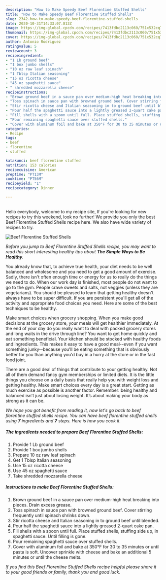 ```yaml
---
description: "How to Make Speedy Beef Florentine Stuffed Shells"
title: "How to Make Speedy Beef Florentine Stuffed Shells"
slug: 2342-how-to-make-speedy-beef-florentine-stuffed-shells
date: 2020-10-31T14:33:07.813Z
image: https://img-global.cpcdn.com/recipes/7413fdbc2113c060/751x532cq70/beef-florentine-stuffed-shells-recipe-main-photo.jpg
thumbnail: https://img-global.cpcdn.com/recipes/7413fdbc2113c060/751x532cq70/beef-florentine-stuffed-shells-recipe-main-photo.jpg
cover: https://img-global.cpcdn.com/recipes/7413fdbc2113c060/751x532cq70/beef-florentine-stuffed-shells-recipe-main-photo.jpg
author: Antonio Rodriguez
ratingvalue: 5
reviewcount: 3
recipeingredient:
- "1 Lb ground beef"
- "1 box jumbo shells"
- "10 oz raw leaf spinach"
- "1 Tblsp Italian seasoning"
- "15 oz ricotta cheese"
- "45 oz spaghetti sauce"
- " shredded mozzarella cheese"
recipeinstructions:
- "Brown ground beef in a sauce pan over medium-high heat breaking into pieces. Drain excess grease."
- "Toss spinach in sauce pan with browned ground beef. Cover stirring frequently until spinach shrinks down."
- "Stir ricotta cheese and Italian seasoning in to ground beef until blended."
- "Pour half the spaghetti sauce into a lightly greased 2-quart cake pan."
- "Fill shells with a spoon until full. Place stuffed shells, stuffing side up, in spaghetti sauce. Until filling is gone."
- "Pour remaining spaghetti sauce over stuffed shells."
- "Cover with aluminum foil and bake at 350°F for 30 to 35 minutes or until pasta is soft. Uncover sprinkle with cheese and bake an additional 5 minutes or until the cheese melts."
categories:
- Recipe
tags:
- beef
- florentine
- stuffed

katakunci: beef florentine stuffed 
nutrition: 153 calories
recipecuisine: American
preptime: "PT13M"
cooktime: "PT56M"
recipeyield: "1"
recipecategory: Dinner

---
```

<br>
Hello everybody, welcome to my recipe site, If you're looking for new recipes to try this weekend, look no further! We provide you only the best Beef Florentine Stuffed Shells recipe here. We also have wide variety of recipes to try.
<br>


![Beef Florentine Stuffed Shells](https://img-global.cpcdn.com/recipes/7413fdbc2113c060/751x532cq70/beef-florentine-stuffed-shells-recipe-main-photo.jpg)

<i>Before you jump to Beef Florentine Stuffed Shells recipe, you may want to read this short interesting healthy tips about <strong>The Simple Ways to Be Healthy</strong>.</i>

You already know that, to achieve true health, your diet needs to be well balanced and wholesome and you need to get a good amount of exercise. Sadly, there isn't often enough time or energy for us to really do the things we need to do. When our work day is finished, most people do not want to go to the gym. People crave sweets and salts, not veggies (unless they are vegetarians). You should be pleased to learn that getting healthy doesn't always have to be super difficult. If you are persistent you'll get all of the activity and appropriate food choices you need. Here are some of the best techniques to be healthy.

Make smart choices when grocery shopping. When you make good decisions at the grocery store, your meals will get healthier immediately. At the end of your day do you really want to deal with packed grocery stores and long waits in the drive through line? You want to get home quickly and eat something beneficial. Your kitchen should be stocked with healthy foods and ingredients. This makes it easy to have a good meal--even if you want something junky--because you'll be eating something that is obviously better for you than anything you'd buy in a hurry at the store or in the fast food joint.

There are a good deal of things that contribute to your getting healthy. Not all of them demand fancy gym memberships or limited diets. It is the little things you choose on a daily basis that really help you with weight loss and getting healthy. Make smart choices every day is a great start. Getting as much exercise as possible is another factor. Remember: being healthy and balanced isn’t just about losing weight. It’s about making your body as strong as it can be. 


<i>We hope you got benefit from reading it, now let's go back to beef florentine stuffed shells recipe. You can have beef florentine stuffed shells using <strong>7</strong> ingredients and <strong>7</strong> steps. Here is how you cook it.
</i>

##### The ingredients needed to prepare Beef Florentine Stuffed Shells:

1. Provide 1 Lb ground beef
1. Provide 1 box jumbo shells
1. Prepare 10 oz raw leaf spinach
1. Get 1 Tblsp Italian seasoning
1. Use 15 oz ricotta cheese
1. Use 45 oz spaghetti sauce
1. Take  shredded mozzarella cheese


##### Instructions to make Beef Florentine Stuffed Shells:

1. Brown ground beef in a sauce pan over medium-high heat breaking into pieces. Drain excess grease.
1. Toss spinach in sauce pan with browned ground beef. Cover stirring frequently until spinach shrinks down.
1. Stir ricotta cheese and Italian seasoning in to ground beef until blended.
1. Pour half the spaghetti sauce into a lightly greased 2-quart cake pan.
1. Fill shells with a spoon until full. Place stuffed shells, stuffing side up, in spaghetti sauce. Until filling is gone.
1. Pour remaining spaghetti sauce over stuffed shells.
1. Cover with aluminum foil and bake at 350°F for 30 to 35 minutes or until pasta is soft. Uncover sprinkle with cheese and bake an additional 5 minutes or until the cheese melts.


<i>If you find this Beef Florentine Stuffed Shells recipe helpful please share it to your good friends or family, thank you and good luck.</i>
